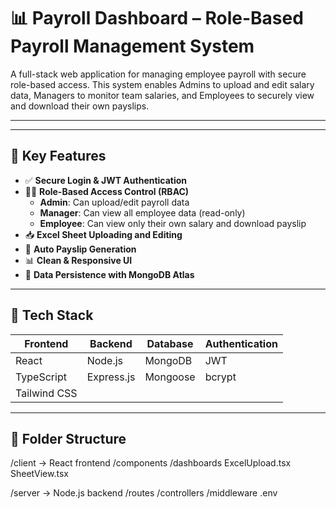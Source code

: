 # 📊 Payroll Dashboard – Role-Based Payroll Management System

A full-stack web application for managing employee payroll with secure role-based access. This system enables Admins to upload and edit salary data, Managers to monitor team salaries, and Employees to securely view and download their own payslips.

---


---

## 🔐 Key Features

- ✅ **Secure Login & JWT Authentication**
- 🧑‍💼 **Role-Based Access Control (RBAC)**
  - **Admin**: Can upload/edit payroll data
  - **Manager**: Can view all employee data (read-only)
  - **Employee**: Can view only their own salary and download payslip
- 📥 **Excel Sheet Uploading and Editing**
- 📄 **Auto Payslip Generation**
- 📊 **Clean & Responsive UI**
- 💾 **Data Persistence with MongoDB Atlas**

---

## 🧰 Tech Stack

| Frontend  | Backend   | Database | Authentication |
|-----------|-----------|----------|----------------|
| React     | Node.js   | MongoDB  | JWT            |
| TypeScript| Express.js| Mongoose | bcrypt         |
| Tailwind CSS |         |          |                |

---

## 📁 Folder Structure
/client → React frontend
/components
/dashboards
ExcelUpload.tsx
SheetView.tsx

/server → Node.js backend
/routes
/controllers
/middleware
.env

